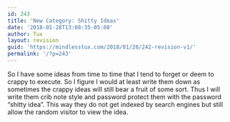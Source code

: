 ```yaml
---
id: 243
title: 'New Category: Shitty Ideas'
date: '2018-01-28T13:08:35-05:00'
author: Tux
layout: revision
guid: 'https://mindlesstux.com/2018/01/28/242-revision-v1/'
permalink: '/?p=243'
---
```


So I have some ideas from time to time that I tend to forget or deem to crappy to execute. So I figure I would at least write them down as sometimes the crappy ideas will still bear a fruit of some sort. Thus I will write them crib note style and password protect them with the password “shitty idea”. This way they do not get indexed by search engines but still allow the random visitor to view the idea.